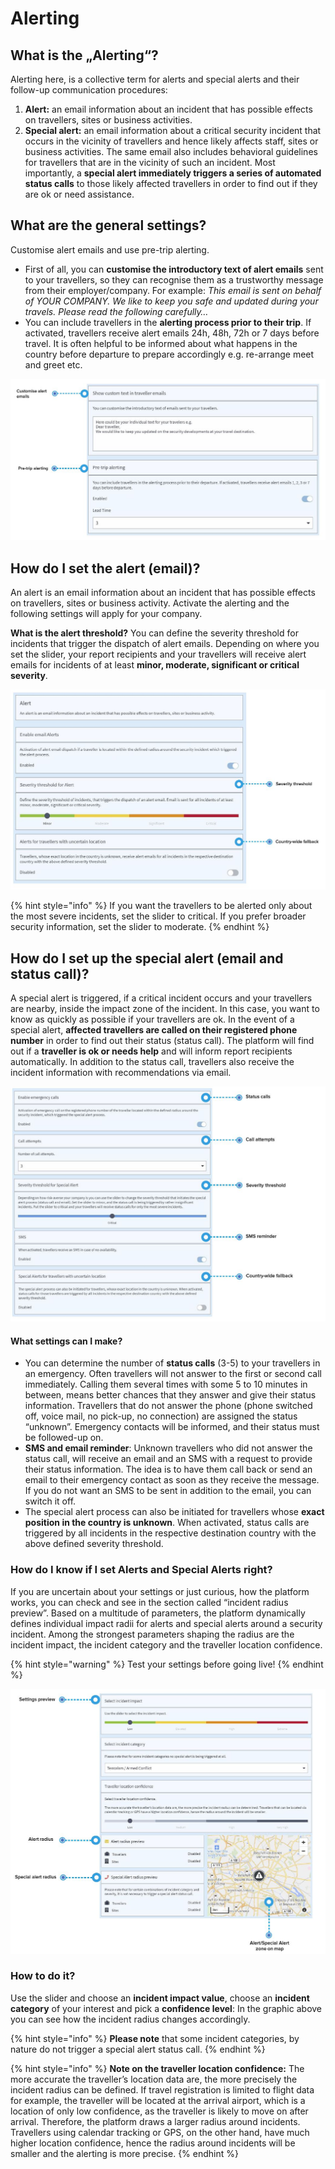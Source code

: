 # Alerting

## What is the „Alerting“?

Alerting here, is a collective term for alerts and special alerts and their follow-up communication procedures:

1. **Alert:** an email information about an incident that has possible effects on travellers, sites or business activities. 
2. **Special alert:** an email information about a critical security incident that occurs in the vicinity of travellers and hence likely affects staff, sites or business activities. The same email also includes behavioral guidelines for travellers that are in the vicinity of such an incident. Most importantly, a **special alert immediately triggers a series of automated status calls** to those likely affected travellers in order to find out if they are ok or need assistance.

## What are the general settings?

Customise alert emails and use pre-trip alerting.

* First of all, you can **customise the introductory text of alert emails** sent to your travellers, so they can recognise them as a trustworthy message from their employer/company. For example: _This email is sent on behalf of YOUR COMPANY. We like to keep you safe and updated during your travels. Please read the following carefully…_ 
* You can include travellers in the **alerting process prior to their trip**. If activated, travellers receive alert emails 24h, 48h, 72h or 7 days before travel. It is often helpful to be informed about what happens in the country before departure to prepare accordingly e.g. re-arrange meet and greet etc.

![](../../.gitbook/assets/alerting-1%20%281%29.JPG)

## How do I set the alert \(email\)?

An alert is an email information about an incident that has possible effects on travellers, sites or business activity. Activate the alerting and the following settings will apply for your company.

**What is the alert threshold?** You can define the severity threshold for incidents that trigger the dispatch of alert emails. Depending on where you set the slider, your report recipients and your travellers will receive alert emails for incidents of at least **minor, moderate, significant or critical severity**.

![](../../.gitbook/assets/alerting-2%20%281%29.JPG)

{% hint style="info" %}
If you want the travellers to be alerted only about the most severe incidents, set the slider to critical. If you prefer broader security information, set the slider to moderate.
{% endhint %}

## How do I set up the special alert \(email and status call\)?

A special alert is triggered, if a critical incident occurs and your travellers are nearby, inside the impact zone of the incident. In this case, you want to know as quickly as possible if your travellers are ok. In the event of a special alert, **affected travellers are called on their registered phone number** in order to find out their status \(status call\). The platform will find out if a **traveller is ok or needs help** and will inform report recipients automatically. In addition to the status call, travellers also receive the incident information with recommendations via email.

![](../../.gitbook/assets/alerting-3%20%283%29.JPG)

#### What settings can I make?

* You can determine the number of **status calls** \(3-5\) to your travellers in an emergency. Often travellers will not answer to the first or second call immediately. Calling them several times with some 5 to 10 minutes in between, means better chances that they answer and give their status information. Travellers that do not answer the phone \(phone switched off, voice mail, no pick-up, no connection\) are assigned the status “unknown”. Emergency contacts will be informed, and their status must be followed-up on.
* **SMS and email reminder**: Unknown travellers who did not answer the status call, will receive an email and an SMS with a request to provide their status information. The idea is to have them call back or send an email to their emergency contact as soon as they receive the message. If you do not want an SMS to be sent in addition to the email, you can switch it off. 
* The special alert process can also be initiated for travellers whose **exact position in the country is unknown**. When activated, status calls are triggered by all incidents in the respective destination country with the above defined severity threshold.​

### How do I know if I set Alerts and Special Alerts right?

If you are uncertain about your settings or just curious, how the platform works, you can check and see in the section called “incident radius preview”. Based on a multitude of parameters, the platform dynamically defines individual impact radii for alerts and special alerts around a security incident. Among the strongest parameters shaping the radius are the incident impact, the incident category and the traveller location confidence.

{% hint style="warning" %}
Test your settings before going live!
{% endhint %}

![](../../.gitbook/assets/alerting-4%20%283%29.JPG)

### How to do it?

Use the slider and choose an **incident impact value**, choose an **incident category** of your interest and pick a **confidence level**: In the graphic above you can see how the incident radius changes accordingly.

{% hint style="info" %}
**Please note** that some incident categories, by nature do not trigger a special alert status call.
{% endhint %}

{% hint style="info" %}
**Note on the traveller location confidence:** The more accurate the traveller’s location data are, the more precisely the incident radius can be defined. If travel registration is limited to flight data for example, the traveller will be located at the arrival airport, which is a location of only low confidence, as the traveller is likely to move on after arrival. Therefore, the platform draws a larger radius around incidents. Travellers using calendar tracking or GPS, on the other hand, have much higher location confidence, hence the radius around incidents will be smaller and the alerting is more precise.
{% endhint %}

### 



